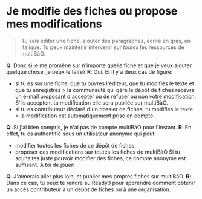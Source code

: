 # Je modifie des fiches ou propose mes modifications

> Tu sais éditer une fiche, ajouter des paragraphes, écrire en gras, en italique. Tu peux maintenir intervenir sur *toutes* les ressources de multiBàO.

**Q**: Donc si je me promène sur n'importe quelle fiche et que je veux ajouter quelque chose, je peux le faire?
**R**: Oui. Et il y a deux cas de figure:
 * si tu es sur une fiche, que tu ouvres l'éditeur, que tu modifies le texte et que tu enregistres > la communauté qui gère le dépôt de fiches recevra un e-mail proposant d'accepter ou de refuser ou non votre modification. S'ils acceptent ta modification elle sera publiée sur multiBàO.
 * si tu es contributeur déclaré d'un dossier de fiches, tu modifies le texte > la modification est automatiquement prise en compte. 
 
**Q**: Si j'ai bien compris, je n'ai pas de compte multiBàO pour l'instant.
**R**: En effet, tu es authentifié sous un utilisateur anonyme qui peut: 
 * modifier toutes les fiches de ce dépôt de fiches
 * proposer des modifications sur toutes les fiches de multiBàO
Si tu souhaites juste pouvoir modifier des fiches, ce compte anonyme est suffisant. A toi de jouer!

**Q**: J'aimerais aller plus loin, et publier mes propres fiches sur multiBàO.
**R**: Dans ce cas, tu peux te rendre au Ready3 pour apprendre comment obtenir un accès contributeur à un dépôt de fiches ou à une organisation.
